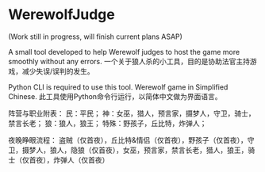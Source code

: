 # WerewolfJudge
(Work still in progress, will finish current plans ASAP)

A small tool developed to help Werewolf judges to host the game more smoothly without any errors. 
一个关于狼人杀的小工具，目的是协助法官主持游戏，减少失误/误判的发生。

Python CLI is required to use this tool. Werewolf game in Simplified Chinese.
此工具使用Python命令行运行，以简体中文做为界面语言。




阵营与职业附表：
民：平民；
神：女巫，猎人，预言家，摄梦人，守卫，骑士，禁言长老；
狼：狼人，狼王；
特殊：野孩子，丘比特，炸弹人；

夜晚睁眼流程：
盗贼（仅首夜），丘比特&情侣（仅首夜），野孩子（仅首夜），守卫，摄梦人，狼人，隐狼（仅首夜），女巫，预言家，禁言长老，猎人，狼王，骑士（仅首夜），炸弹人（仅首夜）
